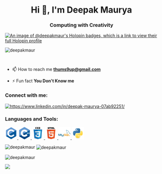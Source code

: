 <h1 align="center">Hi 👋, I'm Deepak Maurya</h1>
<h3 align="center">Computing with Creativity</h3>

[![An image of @deepakmaur's Holopin badges, which is a link to view their full Holopin profile](https://holopin.me/deepakmaur)](https://holopin.io/@deepakmaur)

<p align="left"> <img src="https://komarev.com/ghpvc/?username=deepakmaur&label=Profile%20views&color=0e75b6&style=flat" alt="deepakmaur" /> </p>


<p align="left"> <a href="https://twitter.com/" target="blank"><img src="https://img.shields.io/twitter/follow/?logo=twitter&style=for-the-badge" alt="" /></a> </p>

- 📫 How to reach me **thums9up@gmail.com**

- ⚡ Fun fact **You Don't Know me**

<h3 align="left">Connect with me:</h3>
<p align="left">
<a href="https://linkedin.com/in/https://www.linkedin.com/in/deepak-maurya-07ab92251/" target="blank"><img align="center" src="https://raw.githubusercontent.com/rahuldkjain/github-profile-readme-generator/master/src/images/icons/Social/linked-in-alt.svg" alt="https://www.linkedin.com/in/deepak-maurya-07ab92251/" height="30" width="40" /></a>
</p>

<h3 align="left">Languages and Tools:</h3>
<p align="left"> <a href="https://www.cprogramming.com/" target="_blank" rel="noreferrer"> <img src="https://raw.githubusercontent.com/devicons/devicon/master/icons/c/c-original.svg" alt="c" width="40" height="40"/> </a> <a href="https://www.w3schools.com/cpp/" target="_blank" rel="noreferrer"> <img src="https://raw.githubusercontent.com/devicons/devicon/master/icons/cplusplus/cplusplus-original.svg" alt="cplusplus" width="40" height="40"/> </a> <a href="https://www.w3schools.com/css/" target="_blank" rel="noreferrer"> <img src="https://raw.githubusercontent.com/devicons/devicon/master/icons/css3/css3-original-wordmark.svg" alt="css3" width="40" height="40"/> </a> <a href="https://www.w3.org/html/" target="_blank" rel="noreferrer"> <img src="https://raw.githubusercontent.com/devicons/devicon/master/icons/html5/html5-original-wordmark.svg" alt="html5" width="40" height="40"/> </a> <a href="https://www.mysql.com/" target="_blank" rel="noreferrer"> <img src="https://raw.githubusercontent.com/devicons/devicon/master/icons/mysql/mysql-original-wordmark.svg" alt="mysql" width="40" height="40"/> </a> <a href="https://www.python.org" target="_blank" rel="noreferrer"> <img src="https://raw.githubusercontent.com/devicons/devicon/master/icons/python/python-original.svg" alt="python" width="40" height="40"/> </a> </p>

<p><img align="left" src="https://github-readme-stats.vercel.app/api/top-langs?username=deepakmaur&show_icons=true&locale=en&layout=compact" alt="deepakmaur" /></p>

<p>&nbsp;<img align="center" src="https://github-readme-stats.vercel.app/api?username=deepakmaur&show_icons=true&locale=en" alt="deepakmaur" /></p>

<p><img align="center" src="https://github-readme-streak-stats.herokuapp.com/?user=deepakmaur&" alt="deepakmaur" /></p>

[<p><img src="https://t.bkit.co/w_6734ac649c7ad.gif" /></p>](https://t.bkit.co/w_6734ac649c7ad.gif)
